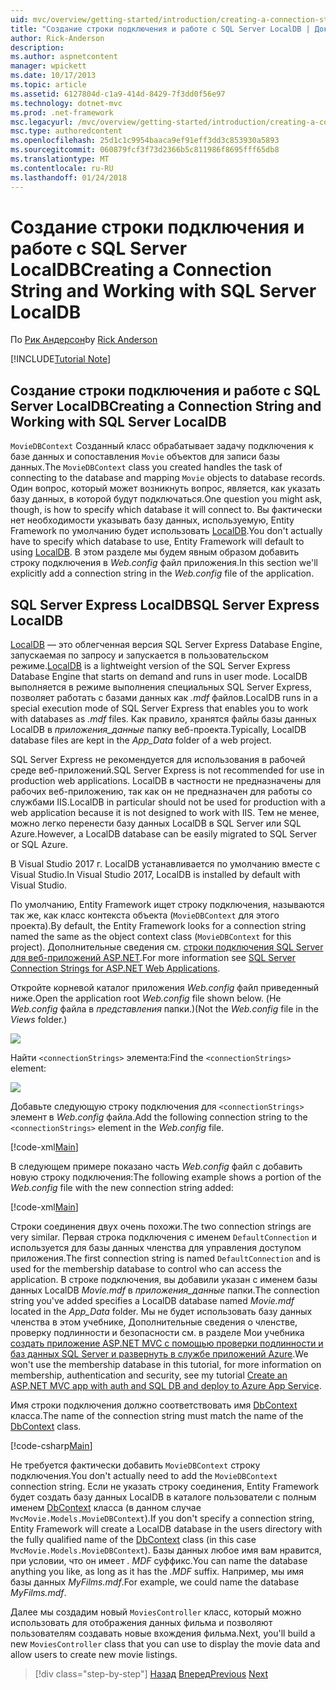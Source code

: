 ```yaml
---
uid: mvc/overview/getting-started/introduction/creating-a-connection-string
title: "Создание строки подключения и работе с SQL Server LocalDB | Документы Microsoft"
author: Rick-Anderson
description: 
ms.author: aspnetcontent
manager: wpickett
ms.date: 10/17/2013
ms.topic: article
ms.assetid: 6127804d-c1a9-414d-8429-7f3dd0f56e97
ms.technology: dotnet-mvc
ms.prod: .net-framework
msc.legacyurl: /mvc/overview/getting-started/introduction/creating-a-connection-string
msc.type: authoredcontent
ms.openlocfilehash: 25d1c1c9954baaca9ef91eff3dd3c853930a5893
ms.sourcegitcommit: 060879fcf3f73d2366b5c811986f8695fff65db8
ms.translationtype: MT
ms.contentlocale: ru-RU
ms.lasthandoff: 01/24/2018
---
```

<a name="creating-a-connection-string-and-working-with-sql-server-localdb"></a><span data-ttu-id="6fc0b-102">Создание строки подключения и работе с SQL Server LocalDB</span><span class="sxs-lookup"><span data-stu-id="6fc0b-102">Creating a Connection String and Working with SQL Server LocalDB</span></span>
====================
<span data-ttu-id="6fc0b-103">По [Рик Андерсон](https://github.com/Rick-Anderson)</span><span class="sxs-lookup"><span data-stu-id="6fc0b-103">by [Rick Anderson](https://github.com/Rick-Anderson)</span></span>

[!INCLUDE[Tutorial Note](sample/code-location.md)]

## <a name="creating-a-connection-string-and-working-with-sql-server-localdb"></a><span data-ttu-id="6fc0b-104">Создание строки подключения и работе с SQL Server LocalDB</span><span class="sxs-lookup"><span data-stu-id="6fc0b-104">Creating a Connection String and Working with SQL Server LocalDB</span></span>

<span data-ttu-id="6fc0b-105">`MovieDBContext` Созданный класс обрабатывает задачу подключения к базе данных и сопоставления `Movie` объектов для записи базы данных.</span><span class="sxs-lookup"><span data-stu-id="6fc0b-105">The `MovieDBContext` class you created handles the task of connecting to the database and mapping `Movie` objects to database records.</span></span> <span data-ttu-id="6fc0b-106">Один вопрос, который может возникнуть вопрос, является, как указать базу данных, в которой будут подключаться.</span><span class="sxs-lookup"><span data-stu-id="6fc0b-106">One question you might ask, though, is how to specify which database it will connect to.</span></span> <span data-ttu-id="6fc0b-107">Вы фактически нет необходимости указывать базу данных, используемую, Entity Framework по умолчанию будет использовать [LocalDB](https://docs.microsoft.com/sql/database-engine/configure-windows/sql-server-2016-express-localdb).</span><span class="sxs-lookup"><span data-stu-id="6fc0b-107">You don't actually have to specify which database to use, Entity Framework will default to using [LocalDB](https://docs.microsoft.com/sql/database-engine/configure-windows/sql-server-2016-express-localdb).</span></span> <span data-ttu-id="6fc0b-108">В этом разделе мы будем явным образом добавить строку подключения в *Web.config* файл приложения.</span><span class="sxs-lookup"><span data-stu-id="6fc0b-108">In this section we'll explicitly add a connection string in the *Web.config* file of the application.</span></span>

## <a name="sql-server-express-localdb"></a><span data-ttu-id="6fc0b-109">SQL Server Express LocalDB</span><span class="sxs-lookup"><span data-stu-id="6fc0b-109">SQL Server Express LocalDB</span></span>

<span data-ttu-id="6fc0b-110">[LocalDB](https://docs.microsoft.com/sql/database-engine/configure-windows/sql-server-2016-express-localdb) — это облегченная версия SQL Server Express Database Engine, запускаемая по запросу и запускается в пользовательском режиме.</span><span class="sxs-lookup"><span data-stu-id="6fc0b-110">[LocalDB](https://docs.microsoft.com/sql/database-engine/configure-windows/sql-server-2016-express-localdb) is a lightweight version of the SQL Server Express Database Engine that starts on demand and runs in user mode.</span></span> <span data-ttu-id="6fc0b-111">LocalDB выполняется в режиме выполнения специальных SQL Server Express, позволяет работать с базами данных как *.mdf* файлов.</span><span class="sxs-lookup"><span data-stu-id="6fc0b-111">LocalDB runs in a special execution mode of SQL Server Express that enables you to work with databases as *.mdf* files.</span></span> <span data-ttu-id="6fc0b-112">Как правило, хранятся файлы базы данных LocalDB в *приложения\_данные* папку веб-проекта.</span><span class="sxs-lookup"><span data-stu-id="6fc0b-112">Typically, LocalDB database files are kept in the *App\_Data* folder of a web project.</span></span>

<span data-ttu-id="6fc0b-113">SQL Server Express не рекомендуется для использования в рабочей среде веб-приложений.</span><span class="sxs-lookup"><span data-stu-id="6fc0b-113">SQL Server Express is not recommended for use in production web applications.</span></span> <span data-ttu-id="6fc0b-114">LocalDB в частности не предназначены для рабочих веб-приложению, так как он не предназначен для работы со службами IIS.</span><span class="sxs-lookup"><span data-stu-id="6fc0b-114">LocalDB in particular should not be used for production with a web application because it is not designed to work with IIS.</span></span> <span data-ttu-id="6fc0b-115">Тем не менее, можно легко перенести базу данных LocalDB в SQL Server или SQL Azure.</span><span class="sxs-lookup"><span data-stu-id="6fc0b-115">However, a LocalDB database can be easily migrated to SQL Server or SQL Azure.</span></span>

<span data-ttu-id="6fc0b-116">В Visual Studio 2017 г. LocalDB устанавливается по умолчанию вместе с Visual Studio.</span><span class="sxs-lookup"><span data-stu-id="6fc0b-116">In Visual Studio 2017, LocalDB is installed by default with Visual Studio.</span></span>

<span data-ttu-id="6fc0b-117">По умолчанию, Entity Framework ищет строку подключения, называются так же, как класс контекста объекта (`MovieDBContext` для этого проекта).</span><span class="sxs-lookup"><span data-stu-id="6fc0b-117">By default, the Entity Framework looks for a connection string named the same as the object context class (`MovieDBContext` for this project).</span></span> <span data-ttu-id="6fc0b-118">Дополнительные сведения см. [строки подключения SQL Server для веб-приложений ASP.NET](https://msdn.microsoft.com/library/jj653752.aspx).</span><span class="sxs-lookup"><span data-stu-id="6fc0b-118">For more information see [SQL Server Connection Strings for ASP.NET Web Applications](https://msdn.microsoft.com/library/jj653752.aspx).</span></span>

<span data-ttu-id="6fc0b-119">Откройте корневой каталог приложения *Web.config* файл приведенный ниже.</span><span class="sxs-lookup"><span data-stu-id="6fc0b-119">Open the application root *Web.config* file shown below.</span></span> <span data-ttu-id="6fc0b-120">(Не *Web.config* файла в *представления* папки.)</span><span class="sxs-lookup"><span data-stu-id="6fc0b-120">(Not the *Web.config* file in the *Views* folder.)</span></span>

![](creating-a-connection-string/_static/image1.png)

<span data-ttu-id="6fc0b-121">Найти `<connectionStrings>` элемента:</span><span class="sxs-lookup"><span data-stu-id="6fc0b-121">Find the `<connectionStrings>` element:</span></span>

![](creating-a-connection-string/_static/image2.png)

<span data-ttu-id="6fc0b-122">Добавьте следующую строку подключения для `<connectionStrings>` элемент в *Web.config* файла.</span><span class="sxs-lookup"><span data-stu-id="6fc0b-122">Add the following connection string to the `<connectionStrings>` element in the *Web.config* file.</span></span>

[!code-xml[Main](creating-a-connection-string/samples/sample1.xml)]

<span data-ttu-id="6fc0b-123">В следующем примере показано часть *Web.config* файл с добавить новую строку подключения:</span><span class="sxs-lookup"><span data-stu-id="6fc0b-123">The following example shows a portion of the *Web.config* file with the new connection string added:</span></span>

[!code-xml[Main](creating-a-connection-string/samples/sample2.xml)]

<span data-ttu-id="6fc0b-124">Строки соединения двух очень похожи.</span><span class="sxs-lookup"><span data-stu-id="6fc0b-124">The two connection strings are very similar.</span></span> <span data-ttu-id="6fc0b-125">Первая строка подключения с именем `DefaultConnection` и используется для базы данных членства для управления доступом приложения.</span><span class="sxs-lookup"><span data-stu-id="6fc0b-125">The first connection string is named `DefaultConnection` and is used for the membership database to control who can access the application.</span></span> <span data-ttu-id="6fc0b-126">В строке подключения, вы добавили указан с именем базы данных LocalDB *Movie.mdf* в *приложения\_данные* папки.</span><span class="sxs-lookup"><span data-stu-id="6fc0b-126">The connection string you've added specifies a LocalDB database named *Movie.mdf* located in the *App\_Data* folder.</span></span> <span data-ttu-id="6fc0b-127">Мы не будет использовать базу данных членства в этом учебнике, Дополнительные сведения о членстве, проверку подлинности и безопасности см. в разделе Мои учебника [создать приложение ASP.NET MVC с помощью проверки подлинности и баз данных SQL Server и развернуть в службе приложений Azure](https://docs.microsoft.com/aspnet/core/security/authorization/secure-data).</span><span class="sxs-lookup"><span data-stu-id="6fc0b-127">We won't use the membership database in this tutorial, for more information on membership, authentication and security, see my tutorial [Create an ASP.NET MVC app with auth and SQL DB and deploy to Azure App Service](https://docs.microsoft.com/aspnet/core/security/authorization/secure-data).</span></span>

<span data-ttu-id="6fc0b-128">Имя строки подключения должно соответствовать имя [DbContext](https://msdn.microsoft.com/library/system.data.entity.dbcontext(v=vs.103).aspx) класса.</span><span class="sxs-lookup"><span data-stu-id="6fc0b-128">The name of the connection string must match the name of the [DbContext](https://msdn.microsoft.com/library/system.data.entity.dbcontext(v=vs.103).aspx) class.</span></span>

[!code-csharp[Main](creating-a-connection-string/samples/sample3.cs?highlight=15)]

<span data-ttu-id="6fc0b-129">Не требуется фактически добавить `MovieDBContext` строку подключения.</span><span class="sxs-lookup"><span data-stu-id="6fc0b-129">You don't actually need to add the `MovieDBContext` connection string.</span></span> <span data-ttu-id="6fc0b-130">Если не указать строку соединения, Entity Framework будет создать базу данных LocalDB в каталоге пользователи с полным именем [DbContext](https://msdn.microsoft.com/library/system.data.entity.dbcontext(v=vs.103).aspx) класса (в данном случае `MvcMovie.Models.MovieDBContext`).</span><span class="sxs-lookup"><span data-stu-id="6fc0b-130">If you don't specify a connection string, Entity Framework will create a LocalDB database in the users directory with the fully qualified name of the [DbContext](https://msdn.microsoft.com/library/system.data.entity.dbcontext(v=vs.103).aspx) class (in this case `MvcMovie.Models.MovieDBContext`).</span></span> <span data-ttu-id="6fc0b-131">Базы данных любое имя вам нравится, при условии, что он имеет *. MDF* суффикс.</span><span class="sxs-lookup"><span data-stu-id="6fc0b-131">You can name the database anything you like, as long as it has the *.MDF* suffix.</span></span> <span data-ttu-id="6fc0b-132">Например, мы имя базы данных *MyFilms.mdf*.</span><span class="sxs-lookup"><span data-stu-id="6fc0b-132">For example, we could name the database *MyFilms.mdf*.</span></span>

<span data-ttu-id="6fc0b-133">Далее мы создадим новый `MoviesController` класс, который можно использовать для отображения данных фильма и позволяют пользователям создавать новые вхождения фильма.</span><span class="sxs-lookup"><span data-stu-id="6fc0b-133">Next, you'll build a new `MoviesController` class that you can use to display the movie data and allow users to create new movie listings.</span></span>

>[!div class="step-by-step"]
<span data-ttu-id="6fc0b-134">[Назад](adding-a-model.md)
[Вперед](accessing-your-models-data-from-a-controller.md)</span><span class="sxs-lookup"><span data-stu-id="6fc0b-134">[Previous](adding-a-model.md)
[Next](accessing-your-models-data-from-a-controller.md)</span></span>
